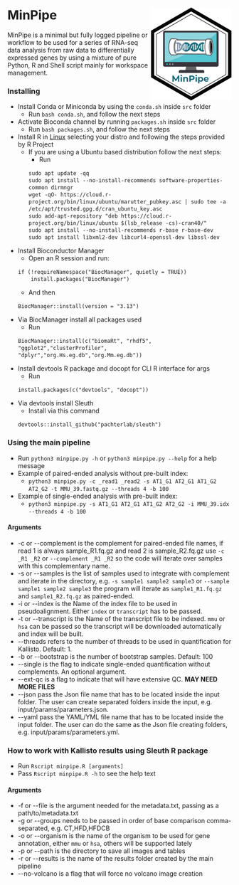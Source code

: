 # MinPipe <a href="https://github.com/ThomazGR/MinPipe"> <img align="right" src="./img/minpipe.png"> </a>
MinPipe is a minimal but fully logged pipeline or workflow to be used for a series of RNA-seq data analysis from raw data to differentially expressed genes by using a mixture of pure Python, R and Shell script mainly for workspace management.

### Installing
- Install Conda or Miniconda by using the `conda.sh` inside `src` folder
	- Run `bash conda.sh`, and follow the next steps
- Activate Bioconda channel by running `packages.sh` inside `src` folder
	- Run `bash packages.sh`, and follow the next steps
- Install R in [Linux](https://cran.r-project.org/bin/linux/) selecting your distro and following the steps provided by R Project
	- If you are using a Ubuntu based distribution follow the next steps:
		- Run
		```
		sudo apt update -qq
		sudo apt install --no-install-recommends software-properties-common dirmngr
		wget -qO- https://cloud.r-project.org/bin/linux/ubuntu/marutter_pubkey.asc | sudo tee -a /etc/apt/trusted.gpg.d/cran_ubuntu_key.asc
		sudo add-apt-repository "deb https://cloud.r-project.org/bin/linux/ubuntu $(lsb_release -cs)-cran40/"
		sudo apt install --no-install-recommends r-base r-base-dev
		sudo apt install libxml2-dev libcurl4-openssl-dev libssl-dev
		```
- Install Bioconductor Manager
	- Open an R session and run:
	```{r}
	if (!requireNamespace("BiocManager", quietly = TRUE))
		install.packages("BiocManager")
	```
	- And then 
	```{r}
	BiocManager::install(version = "3.13")
	```
- Via BiocManager install all packages used
	- Run 
	```{r}
	BiocManager::install(c("biomaRt", "rhdf5", "ggplot2","clusterProfiler",
	"dplyr","org.Hs.eg.db","org.Mm.eg.db"))
	```
- Install devtools R package and docopt for CLI R interface for args
	- Run
	```{r}
	install.packages(c("devtools", "docopt"))
	```
- Via devtools install Sleuth
	- Install via this command 
	```{r}
	devtools::install_github("pachterlab/sleuth")
	```

### Using the main pipeline
- Run `python3 minpipe.py -h` or `python3 minpipe.py --help` for a help message
- Example of paired-ended analysis without pre-built index: 
	- `python3 minpipe.py -c _read1 _read2 -s AT1_G1 AT2_G1 AT1_G2 AT2_G2 -t MMU_39.fastq.gz --threads 4 -b 100`
- Example of single-ended analysis with pre-built index: 
	- `python3 minpipe.py -s AT1_G1 AT2_G1 AT1_G2 AT2_G2 -i MMU_39.idx --threads 4 -b 100`
#### Arguments
- -c or --complement is the complement for paired-ended file names, if read 1 is always sample_R1.fq.gz and read 2 is sample_R2.fq.gz use `-c _R1 _R2` or `--complement _R1 _R2` so the code will iterate over samples with this complementary name.
- -s or --samples is the list of samples used to integrate with complement and iterate in the directory, e.g. `-s sample1 sample2 sample3` or `--sample sample1 sample2 sample3` the program will iterate as `sample1_R1.fq.gz` and `sample1_R2.fq.gz` as paired-ended.
- -i or --index is the Name of the index file to be used in pseudoalignment. Either `index` or `transcript` has to be passed.
- -t or --transcript is the Name of the transcript file to be indexed. `mmu` or `hsa` can be passed so the transcript will be downloaded automatically and index will be built.
- --threads refers to the number of threads to be used in quantification for Kallisto. Default: 1.
- -b or --bootstrap is the number of bootstrap samples. Default: 100
- --single is the flag to indicate single-ended quantification without complements. An optional argument.
- --ext-qc is a flag to indicate that will have extensive QC. **MAY NEED MORE FILES**
- --json pass the Json file name that has to be located inside the input folder. The user can create separated folders inside the input, e.g. input/params/parameters.json.
- --yaml pass the YAML/YML file name that has to be located inside the input folder. The user can do the same as the Json file creating folders, e.g. input/params/parameters.yml.

### How to work with Kallisto results using Sleuth R package
- Run `Rscript minpipe.R [arguments]`
- Pass `Rscript minpipe.R -h` to see the help text
#### Arguments
- -f or --file is the argument needed for the metadata.txt, passing as a path/to/metadata.txt
- -g or --groups needs to be passed in order of base comparison comma-separated, e.g. CT,HFD,HFDCB
- -o or --organism is the name of the organism to be used for gene annotation, either `mmu` or `hsa`, others will be supported lately
- -p or --path is the directory to save all images and tables
- -r or --results is the name of the results folder created by the main pipeline
- --no-volcano is a flag that will force no volcano image creation


